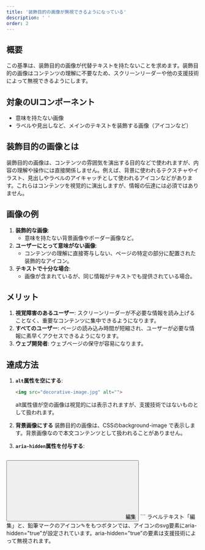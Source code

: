 ```yaml
---
title: '装飾目的の画像が無視できるようになっている'
description: ' '
order: 2
---
```


## 概要
この基準は、装飾目的の画像が代替テキストを持たないことを求めます。装飾目的の画像はコンテンツの理解に不要なため、スクリーンリーダーや他の支援技術によって無視できるようにします。

## 対象のUIコンポーネント
* 意味を持たない画像
* ラベルや見出しなど、メインのテキストを装飾する画像（アイコンなど）

## 装飾目的の画像とは

装飾目的の画像は、コンテンツの雰囲気を演出する目的などで使われますが、内容の理解や操作には直接関係しません。例えば、背景に使われるテクスチャやイラスト、見出しやラベルのアイキャッチとして使われるアイコンなどがあります。これらはコンテンツを視覚的に演出しますが、情報の伝達には必須ではありません。

## 画像の例

1. **装飾的な画像**:
   - 意味を持たない背景画像やボーダー画像など。
1. **ユーザーにとって意味がない画像**:
   - コンテンツの理解に直接寄与しない、ページの特定の部分に配置された装飾的なアイコン。
1. **テキストで十分な場合**:
   - 画像が含まれているが、同じ情報がテキストでも提供されている場合。

## メリット
1. **視覚障害のあるユーザー**: スクリーンリーダーが不必要な情報を読み上げることなく、重要なコンテンツに集中できるようになります。
2. **すべてのユーザー**: ページの読み込み時間が短縮され、ユーザーが必要な情報に素早くアクセスできるようになります。
3. **ウェブ開発者**: ウェブページの保守が容易になります。

## 達成方法
1. **`alt`属性を空にする**:
    ```html
    <img src="decorative-image.jpg" alt="">
    ```
    alt属性値が空の画像は視覚的には表示されますが、支援技術ではないものとして扱われます。

1. **背景画像にする**
装飾目的の画像は、CSSのbackground-image で表示します。背景画像なので本文コンテンツとして扱われることがありません。

1. **`aria-hidden`属性を付与する**:
    ```html
<button>
	<svg aria-hidden=”true”>略</svg>
編集
</button>
    ```
ラベルテキスト「編集」と、鉛筆マークのアイコン✎をもつボタンでは、アイコンのsvg要素にaria-hidden="true"が設定されています。aria-hidden=”true”の要素は支援技術によって無視されます。





